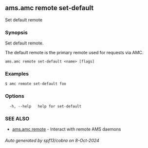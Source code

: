 ## ams.amc remote set-default

Set default remote

### Synopsis

Set default remote.

The default remote is the primary remote used for requests via AMC.


```
ams.amc remote set-default <name> [flags]
```

### Examples

```
$ amc remote set-default foo
```

### Options

```
  -h, --help   help for set-default
```

### SEE ALSO

* [ams.amc remote](ams.amc_remote.md)	 - Interact with remote AMS daemons

###### Auto generated by spf13/cobra on 8-Oct-2024

